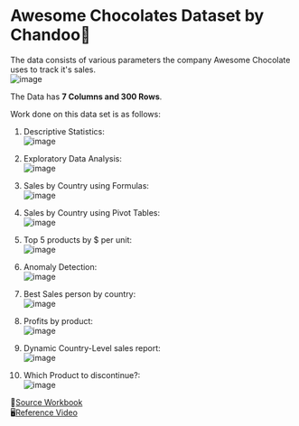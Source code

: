 # Awesome Chocolates Dataset by Chandoo🍫

The data consists of various parameters the company Awesome Chocolate uses to track it's sales.\
![image](https://user-images.githubusercontent.com/69965983/174160029-042699fb-9a94-4e4d-805d-5bf317ee6d13.png)


The Data has **7 Columns and 300 Rows**.

Work done on this data set is as follows:


1. Descriptive Statistics:\
![image](https://user-images.githubusercontent.com/69965983/174160511-fc85ed50-ffc2-4f3a-82ad-10cb3b071733.png)



2. Exploratory Data Analysis:\
![image](https://user-images.githubusercontent.com/69965983/174160664-caa6549e-4f99-4b77-80d8-626a5a39676c.png)


3. Sales by Country using Formulas:\
![image](https://user-images.githubusercontent.com/69965983/174160702-130b73aa-c2e3-4607-8652-bfc1fc85b480.png)

4. Sales by Country using Pivot Tables:\
![image](https://user-images.githubusercontent.com/69965983/174160814-d439e1b0-4210-422b-a78e-132f9acdaf5f.png)

5. Top 5 products by $ per unit:\
![image](https://user-images.githubusercontent.com/69965983/174160857-d7c8af86-cd8a-45ee-99fb-9450e8ab52e0.png)

6. Anomaly Detection:\
![image](https://user-images.githubusercontent.com/69965983/174160921-10033246-539c-4b5d-84bc-83ab29f5b913.png)

7. Best Sales person by country:\
![image](https://user-images.githubusercontent.com/69965983/174160993-db61b504-fa6e-4936-939a-47a2e9bef095.png)

8. Profits by product:\
![image](https://user-images.githubusercontent.com/69965983/174161053-ba193e82-2ed0-4ed4-bef6-d64b3ec4641f.png)

9. Dynamic Country-Level sales report:\
![image](https://user-images.githubusercontent.com/69965983/174161148-5276d62e-89c6-43ce-b9f4-bd07b7f501e2.png)

10. Which Product to discontinue?:\
![image](https://user-images.githubusercontent.com/69965983/174161190-cb291686-ad17-4c09-b7c3-ac333bde0701.png)


🍄[Source Workbook](https://www.youtube.com/redirect?event=video_description&redir_token=QUFFLUhqblcwWFpodFpPaW40cHpndWR4SnNsY2xHNlQxZ3xBQ3Jtc0tsVVdwNmJqYVFRbTlxbmp3NXNNTkdodXJ3Mm83alVYTjhPcWx1MXV5M1dPcTREWHE4NWxNaE0yWXoyNWRZZ18weC13QlRQdUhKREJwVGFWdjFZcE9fRGV5Y08tTlFSVW1YNnktbElwS1FfazBIMGkwUQ&q=https%3A%2F%2Fchandoo.org%2Fwp%2Fwp-content%2Fuploads%2F2021%2F08%2Fbeginner-DA-course-blank.xlsx&v=v2oNWja7M2E)\
🖥️[Reference Video](https://www.youtube.com/watch?v=v2oNWja7M2E&t=452s)
